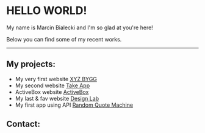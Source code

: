 # HELLO WORLD!

My name is Marcin Bialecki and I'm so glad at you're here!

Below you can find some of my recent works.

---
## My projects:

* My very first website [XYZ BYGG](https://github.com/mbialeckiz/xyzbygg)
* My second website [Take App](https://github.com/mbialeckiz/takeapp)
* ActiveBox website [ActiveBox](https://github.com/mbialeckiz/activebox)
* My last & fav website [Design Lab](https://github.com/mbialeckiz/designlab)
* My first app using API [Random Quote Machine](https://github.com/mbialeckiz/quotemachine)

## Contact:


